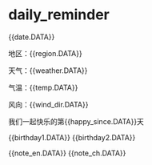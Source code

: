 # daily_reminder

{{date.DATA}} 

地区：{{region.DATA}} 

天气：{{weather.DATA}} 

气温：{{temp.DATA}} 

风向：{{wind_dir.DATA}} 

我们一起快乐的第{{happy_since.DATA}}天 

{{birthday1.DATA}} 
{{birthday2.DATA}}


{{note_en.DATA}} 
{{note_ch.DATA}}



